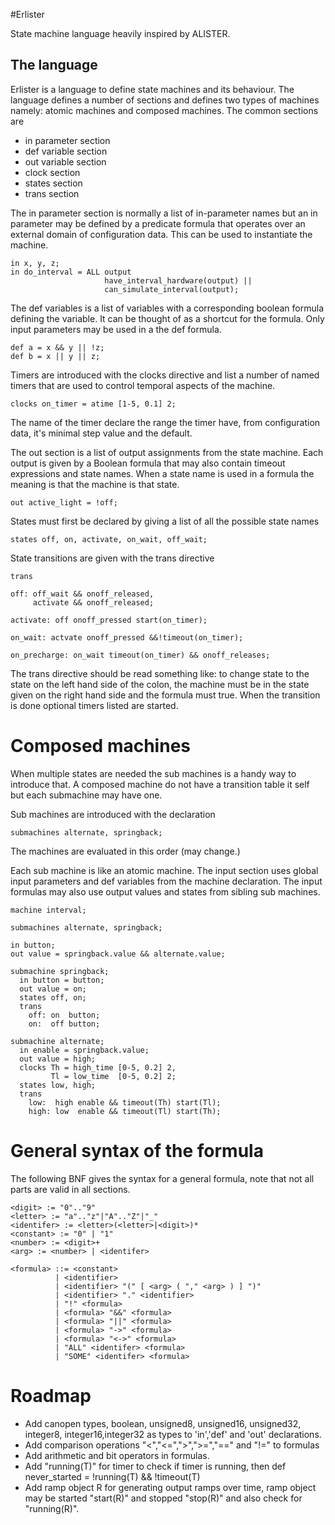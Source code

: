 #Erlister

State machine language heavily inspired by ALISTER.

## The language

Erlister is a language to define state machines and
its behaviour. The language defines a number of sections
and defines two types of machines namely: atomic machines and
composed machines. The common sections are

- in parameter section
- def variable section
- out variable section
- clock section
- states section
- trans section

The in parameter section is normally a list of in-parameter names
but an in parameter may be defined by a predicate formula that operates
over an external domain of configuration data. This can be used to 
instantiate the machine.

    in x, y, z;
    in do_interval = ALL output 
                         have_interval_hardware(output) ||
                         can_simulate_interval(output);

The def variables is a list of variables with a corresponding boolean formula
defining the variable. It can be thought of as a shortcut for
the formula. Only input parameters may be used in a the def formula.

    def a = x && y || !z;
    def b = x || y || z;

Timers are introduced with the clocks directive and list a number
of named timers that are used to control temporal aspects of the
machine.

    clocks on_timer = atime [1-5, 0.1] 2;

The name of the timer declare the range the timer have, from configuration
data, it's minimal step value and the default.

The out section is a list of output assignments from the state machine. Each
output is given by a Boolean formula that may also contain timeout expressions
and state names. When a state name is used in a formula the meaning is
that the machine is that state.

    out active_light = !off;

States must first be declared by giving a list of all the possible 
state names

    states off, on, activate, on_wait, off_wait;

State transitions are given with the trans directive

    trans

    off: off_wait && onoff_released,
         activate && onoff_released;

    activate: off onoff_pressed start(on_timer);
 
    on_wait: actvate onoff_pressed &&!timeout(on_timer);

    on_precharge: on_wait timeout(on_timer) && onoff_releases;

The trans directive should be read something like: to change
state to the state on the left hand side of the colon, the machine
must be in the state given on the right hand side and the formula
must true. When the transition is done optional timers listed are
started.

# Composed machines

When multiple states are needed the sub machines is a handy way
to introduce that. A composed machine do not have a transition
table it self but each submachine may have one.

Sub machines are introduced with the declaration 

    submachines alternate, springback;

The machines are evaluated in this order (may change.)

Each sub machine is like an atomic machine.
The input section uses global input parameters and 
def variables from the machine declaration.
The input formulas may also use output values and states from 
sibling sub machines.

    machine interval;

    submachines alternate, springback;

    in button;
    out value = springback.value && alternate.value;

    submachine springback;
      in button = button;
      out value = on;
      states off, on;
      trans
        off: on  button;
        on:  off button;

    submachine alternate;
      in enable = springback.value;
      out value = high;
      clocks Th = high_time [0-5, 0.2] 2,
             Tl = low_time  [0-5, 0.2] 2;
      states low, high;
      trans
        low:  high enable && timeout(Th) start(Tl);
        high: low  enable && timeout(Tl) start(Th);

# General syntax of the formula

The following BNF gives the syntax for a general formula,
note that not all parts are valid in all sections.

    <digit> := "0".."9"
    <letter> := "a".."z"|"A".."Z"|"_"
    <identifer> := <letter>(<letter>|<digit>)*
    <constant> := "0" | "1"
    <number> := <digit>+
    <arg> := <number> | <identifer>

    <formula> ::= <constant>
              | <identifier>
              | <identifier> "(" [ <arg> ( "," <arg> ) ] ")"
              | <identifier> "." <identifier>
              | "!" <formula>
              | <formula> "&&" <formula>
              | <formula> "||" <formula>
              | <formula> "->" <formula>
              | <formula> "<->" <formula>
              | "ALL" <identifer> <formula>
              | "SOME" <identifer> <formula>

# Roadmap

- Add canopen types, boolean, unsigned8, unsigned16, unsigned32, integer8,
  integer16,integer32 as types to 'in','def' and 'out' declarations.
- Add comparison operations "<","<=",">",">=","==" and "!=" to formulas
- Add arithmetic and bit operators in formulas.
- Add "running(T)" for timer to check if timer is running, then 
  def never_started = !running(T) && !timeout(T)
- Add ramp object R for generating output ramps over time, ramp object may
 be started "start(R)" and stopped "stop(R)" and also check for "running(R)".
